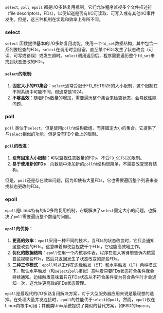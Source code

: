 `select`, `poll`, `epoll` 都是I/O多路复用机制，它们允许程序监视多个文件描述符（file descriptors，FDs），以便知道是否有I/O可读取、可写入或有其他I/O事件发生。但是，这三种机制在实现和效率上有所不同。

### select

`select` 函数提供基本的I/O多路复用功能。使用一个`fd_set`数据结构，其中包含一系列要检查的FDs。`select`在调用时会阻塞，直至某个FDs发生了状态改变（可读、可写或错误）或发生超时。`select`调用返回后，程序需要遍历整个`fd_set`来找到状态更改的FDs。

#### `select`的限制:
1. **固定大小的FD集合**：`select`通常受限于FD_SETSIZE的大小限制，这个限制在不同系统中可能不同，但通常是1024。
2. **不够高效**：随着FDs数量的增加，需要遍历整个集合来检查状态，会导致性能问题。

### poll

`poll` 类似于`select`，但是使用`pollfd`结构数组，而非固定大小的集合。它提供了与`select`相似的功能，但是没有FD个数上的限制。

#### `poll`的改进：
1. **没有固定大小限制**：可以监视任意数量的FDs，不受`FD_SETSIZE`限制。
2. **易于使用新的FDs**：向数组中添加新的`pollfd`结构很简单，不需要改变现有结构。

但是，`poll`还是存在效率问题，因为即使有大量FDs，它也需要遍历整个列表来查找状态更改的FDs。

### epoll

`epoll`是Linux特有的I/O多路复用机制，它既解决了`select`固定大小的问题，也解决了`poll`需要遍历整个数组的问题。

#### `epoll`的优势：
1. **更高的效率**：`epoll`采用一种不同的技术，当FDs的状态改变时，它只会通知这些改变的FDs。这意味着即使监视数千个FDs，它也能高效地工作。
2. **优化的数据结构**：`epoll`使用一个内核事件表，程序在进入等待前告诉内核需要监视哪些FDs，然后只返回发生了状态改变的那些FDs。
3. **二种工作模式**：`epoll`可以工作在边缘触发（ET）和水平触发（LT）两种模式下。默认水平触发（和`select`/`poll`相似）意味着只要FDs状态符合条件就会持续通知。边缘触发意味着只在FDs状态从不符合条件变为符合条件时才会通知一次，这允许更高效的FDs状态管理。

`epoll`是最现代的I/O多路复用解决方案，对于大型服务器应用来说是最理想的选择。在处理大量并发连接时，`epoll`的性能优于`select`和`poll`。然而，`epoll`仅在Linux内核中可用；其他类Unix系统提供了类似的替代方案，如BSD的`kqueue`。
